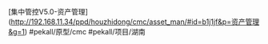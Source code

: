 [集中管控V5.0-资产管理]
(http://192.168.11.34/ppd/houzhidong/cmc/asset_man/#id=b1j1jf&p=资产管理&g=1)
#pekall/原型/cmc #pekall/项目/湖南 